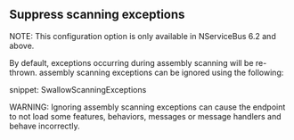 

## Suppress scanning exceptions

NOTE: This configuration option is only available in NServiceBus 6.2 and above.

By default, exceptions occurring during assembly scanning will be re-thrown. assembly scanning exceptions can be ignored using the following:

snippet: SwallowScanningExceptions

WARNING: Ignoring assembly scanning exceptions can cause the endpoint to not load some features, behaviors, messages or message handlers and behave incorrectly.